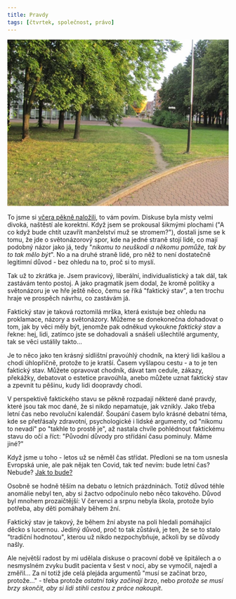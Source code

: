 ```yaml
---
title: Pravdy
tags: [čtvrtek, společnost, právo]
---
```


![cover](/img/pravdy.jpg)

To jsme si [včera pěkně naložili](https://den1.cz/2021/01/20/manzelstvi.html), to vám povím. Diskuse byla místy velmi divoká, naštěstí ale korektní. Když jsem se prokousal šikmými plochami ("A co když bude chtít uzavřít manželství muž se stromem?"), dostali jsme se k tomu, že jde o světonázorový spor, kde na jedné straně stojí lidé, co mají podobný názor jako já, tedy "_nikomu to neuškodí a někomu pomůže, tak by to tak mělo být_". No a na druhé straně lidé, pro něž to není dostatečně legitimní důvod - bez ohledu na to, proč si to myslí.

Tak už to zkrátka je. Jsem pravicový, liberální, individualistický a tak dál, tak zastávám tento postoj. A jako pragmatik jsem dodal, že kromě politiky a světonázoru je ve hře ještě něco, čemu se říká "faktický stav", a ten trochu hraje ve prospěch návrhu, co zastávám já.

Faktický stav je taková roztomilá mrška, která existuje bez ohledu na proklamace, názory a světonázory. Můžeme se donekonečna dohadovat o tom, jak by věci měly být, jenomže pak odněkud vykoukne _faktický stav_ a řekne: hej, lidi, zatímco jste se dohadovali a snášeli ušlechtilé argumenty, tak se věci ustálily takto...

Je to něco jako ten krásný sídlištní pravoúhlý chodník, na který lidi kašlou a chodí úhlopříčně, protože to je kratší. Časem vyšlapou cestu - a to je ten faktický stav. Můžete opravovat chodník, dávat tam cedule, zákazy, překážky, debatovat o estetice pravoúhla, anebo můžete uznat faktický stav a zpevnit tu pěšinu, kudy lidi doopravdy chodí.

V perspektivě faktického stavu se pěkně rozpadají některé dané pravdy, které jsou tak moc dané, že si nikdo nepamatuje, jak vznikly. Jako třeba letní čas nebo revoluční kalendář. Šoupání časem bylo krásné debatní téma, kde se přetřásaly zdravotní, psychologické i lidské argumenty, od "nikomu to nevadí" po "takhle to prostě je", až nastala chvíle pohlédnout faktickému stavu do očí a říct: "Původní důvody pro střídání času pominuly. Máme jiné?"

Když jsme u toho - letos už se něměl čas střídat. Předloni se na tom usnesla Evropská unie, ale pak nějak ten Covid, tak teď nevím: bude letní čas? Nebude? [Jak to bude?](https://vtm.zive.cz/clanky/zmena-casu-kdy-se-meni-letni-cas-a-zimni-cas/sc-870-a-190726/default.aspx)

Osobně se hodně těším na debatu o letních prázdninách. Totiž důvod téhle anomálie nebyl ten, aby si žactvo odpočinulo nebo něco takového. Důvod byl mnohem prozaičtější: V červenci a srpnu nebyla škola, protože bylo potřeba, aby děti pomáhaly během žní.

Faktický stav je takový, že během žní abyste na poli hledali pomáhající děcko s lucernou. Jediný důvod, proč to tak zůstává, je ten, že se to stalo "tradiční hodnotou", kterou už nikdo nezpochybňuje, ačkoli by se důvody našly. 

Ale největší radost by mi udělala diskuse o pracovní době ve špitálech a o nesmyslném zvyku budit pacienta v šest v noci, aby se vymočil, najedl a změřil... Za ní totiž jde celá plejáda argumentů "musí se začínat brzo, protože..." - třeba protože _ostatní taky začínají brzo_, nebo _protože se musí brzy skončit, aby si lidi stihli cestou z práce nakoupit_.
